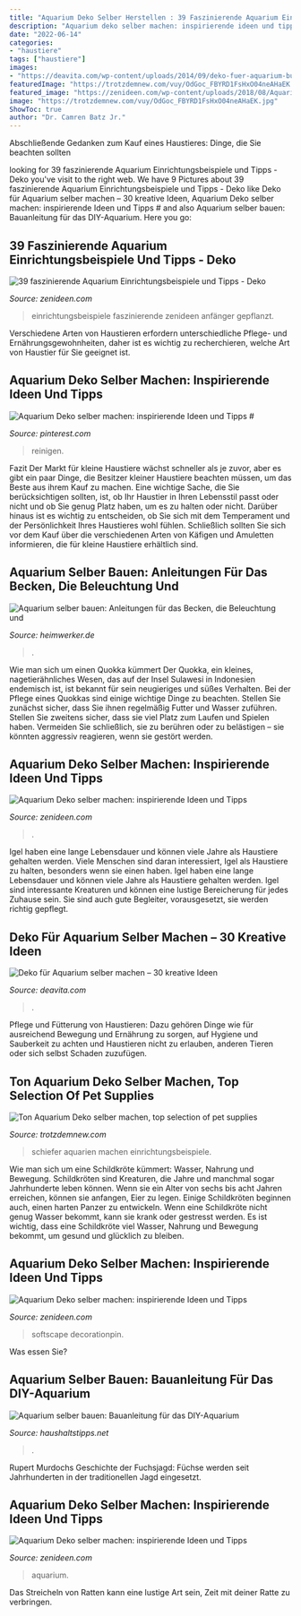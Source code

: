 ```yaml
---
title: "Aquarium Deko Selber Herstellen : 39 Faszinierende Aquarium Einrichtungsbeispiele Und Tipps"
description: "Aquarium deko selber machen: inspirierende ideen und tipps"
date: "2022-06-14"
categories:
- "haustiere"
tags: ["haustiere"]
images:
- "https://deavita.com/wp-content/uploads/2014/09/deko-fuer-aquarium-bunt-fische-kuenstliche-pflanzen-zweige.png"
featuredImage: "https://trotzdemnew.com/vuy/OdGoc_FBYRD1FsHxO04neAHaEK.jpg"
featured_image: "https://zenideen.com/wp-content/uploads/2018/08/Aquarium-originell-dekorieren-600x428.jpg"
image: "https://trotzdemnew.com/vuy/OdGoc_FBYRD1FsHxO04neAHaEK.jpg"
ShowToc: true
author: "Dr. Camren Batz Jr."
---
```



Abschließende Gedanken zum Kauf eines Haustieres: Dinge, die Sie beachten sollten

	

		
looking for 39 faszinierende Aquarium Einrichtungsbeispiele und Tipps - Deko you've visit to the right web. We have 9 Pictures about 39 faszinierende Aquarium Einrichtungsbeispiele und Tipps - Deko like Deko für Aquarium selber machen – 30 kreative Ideen, Aquarium Deko selber machen: inspirierende Ideen und Tipps # and also Aquarium selber bauen: Bauanleitung für das DIY-Aquarium. Here you go:
		
    
## 39 Faszinierende Aquarium Einrichtungsbeispiele Und Tipps - Deko

<img loading=lazy src="http://zenideen.com/wp-content/uploads/2016/08/aquarium-einrichtungsbeispieleg-gepflanzt-800x565.jpg" onerror="this.onerror=null;this.src='https://tse4.mm.bing.net/th?id=OIP.aRzp66CaBeW5zNyFFSWpGgHaFO&amp;pid=15.1';" alt="39 faszinierende Aquarium Einrichtungsbeispiele und Tipps - Deko">

_Source: zenideen.com_

>einrichtungsbeispiele faszinierende zenideen anfänger gepflanzt. 

	

Verschiedene Arten von Haustieren erfordern unterschiedliche Pflege- und Ernährungsgewohnheiten, daher ist es wichtig zu recherchieren, welche Art von Haustier für Sie geeignet ist.

    
## Aquarium Deko Selber Machen: Inspirierende Ideen Und Tipps #

<img loading=lazy src="https://i.pinimg.com/736x/19/0d/6f/190d6f6c6a733c44ce7a0afd8093096a.jpg" onerror="this.onerror=null;this.src='https://tse3.mm.bing.net/th?id=OIP.6HjNyUIvmiIORSUwWp_J1wHaFj&amp;pid=15.1';" alt="Aquarium Deko selber machen: inspirierende Ideen und Tipps #">

_Source: pinterest.com_

>reinigen. 

	

Fazit
Der Markt für kleine Haustiere wächst schneller als je zuvor, aber es gibt ein paar Dinge, die Besitzer kleiner Haustiere beachten müssen, um das Beste aus ihrem Kauf zu machen. Eine wichtige Sache, die Sie berücksichtigen sollten, ist, ob Ihr Haustier in Ihren Lebensstil passt oder nicht und ob Sie genug Platz haben, um es zu halten oder nicht. Darüber hinaus ist es wichtig zu entscheiden, ob Sie sich mit dem Temperament und der Persönlichkeit Ihres Haustieres wohl fühlen. Schließlich sollten Sie sich vor dem Kauf über die verschiedenen Arten von Käfigen und Amuletten informieren, die für kleine Haustiere erhältlich sind.

    
## Aquarium Selber Bauen: Anleitungen Für Das Becken, Die Beleuchtung Und

<img loading=lazy src="https://cdn.vergleich.org/img/sites/3/aquarium-deko-selber-bauen.jpeg" onerror="this.onerror=null;this.src='https://tse4.mm.bing.net/th?id=OIP.Tf_rh9UaEruifFdN6vgfgQHaDH&amp;pid=15.1';" alt="Aquarium selber bauen: Anleitungen für das Becken, die Beleuchtung und">

_Source: heimwerker.de_

>. 

	

Wie man sich um einen Quokka kümmert
Der Quokka, ein kleines, nagetierähnliches Wesen, das auf der Insel Sulawesi in Indonesien endemisch ist, ist bekannt für sein neugieriges und süßes Verhalten. Bei der Pflege eines Quokkas sind einige wichtige Dinge zu beachten. Stellen Sie zunächst sicher, dass Sie ihnen regelmäßig Futter und Wasser zuführen. Stellen Sie zweitens sicher, dass sie viel Platz zum Laufen und Spielen haben. Vermeiden Sie schließlich, sie zu berühren oder zu belästigen – sie könnten aggressiv reagieren, wenn sie gestört werden.

    
## Aquarium Deko Selber Machen: Inspirierende Ideen Und Tipps

<img loading=lazy src="https://zenideen.com/wp-content/uploads/2018/08/Aquarium-einrichten-viele-Pflanzen-600x459.jpg" onerror="this.onerror=null;this.src='https://tse2.mm.bing.net/th?id=OIP.fmXLquFvuJDH0qJz6SJe7AHaFq&amp;pid=15.1';" alt="Aquarium Deko selber machen: inspirierende Ideen und Tipps">

_Source: zenideen.com_

>. 

	

Igel haben eine lange Lebensdauer und können viele Jahre als Haustiere gehalten werden.
Viele Menschen sind daran interessiert, Igel als Haustiere zu halten, besonders wenn sie einen haben. Igel haben eine lange Lebensdauer und können viele Jahre als Haustiere gehalten werden. Igel sind interessante Kreaturen und können eine lustige Bereicherung für jedes Zuhause sein. Sie sind auch gute Begleiter, vorausgesetzt, sie werden richtig gepflegt.

    
## Deko Für Aquarium Selber Machen – 30 Kreative Ideen

<img loading=lazy src="https://deavita.com/wp-content/uploads/2014/09/deko-fuer-aquarium-bunt-fische-kuenstliche-pflanzen-zweige.png" onerror="this.onerror=null;this.src='https://tse1.mm.bing.net/th?id=OIP.NPFCDI61ZIJmQ8oLdmgIvAHaC_&amp;pid=15.1';" alt="Deko für Aquarium selber machen – 30 kreative Ideen">

_Source: deavita.com_

>. 

	

Pflege und Fütterung von Haustieren: Dazu gehören Dinge wie für ausreichend Bewegung und Ernährung zu sorgen, auf Hygiene und Sauberkeit zu achten und Haustieren nicht zu erlauben, anderen Tieren oder sich selbst Schaden zuzufügen.

    
## Ton Aquarium Deko Selber Machen, Top Selection Of Pet Supplies

<img loading=lazy src="https://trotzdemnew.com/vuy/OdGoc_FBYRD1FsHxO04neAHaEK.jpg" onerror="this.onerror=null;this.src='https://tse1.mm.bing.net/th?id=OIP.xAgaTmuvVcAr7uNOOQ1J0gAAAA&amp;pid=15.1';" alt="Ton Aquarium Deko selber machen, top selection of pet supplies">

_Source: trotzdemnew.com_

>schiefer aquarien machen einrichtungsbeispiele. 

	

Wie man sich um eine Schildkröte kümmert: Wasser, Nahrung und Bewegung.
Schildkröten sind Kreaturen, die Jahre und manchmal sogar Jahrhunderte leben können. Wenn sie ein Alter von sechs bis acht Jahren erreichen, können sie anfangen, Eier zu legen. Einige Schildkröten beginnen auch, einen harten Panzer zu entwickeln. Wenn eine Schildkröte nicht genug Wasser bekommt, kann sie krank oder gestresst werden. Es ist wichtig, dass eine Schildkröte viel Wasser, Nahrung und Bewegung bekommt, um gesund und glücklich zu bleiben.

    
## Aquarium Deko Selber Machen: Inspirierende Ideen Und Tipps

<img loading=lazy src="https://zenideen.com/wp-content/uploads/2018/08/Aquarium-einrichten-Technik-800x599.jpg" onerror="this.onerror=null;this.src='https://tse4.mm.bing.net/th?id=OIP.09qZ7OSHR6AFmQQH9kUJzAHaFi&amp;pid=15.1';" alt="Aquarium Deko selber machen: inspirierende Ideen und Tipps">

_Source: zenideen.com_

>softscape decorationpin. 

	

Was essen Sie?

    
## Aquarium Selber Bauen: Bauanleitung Für Das DIY-Aquarium

<img loading=lazy src="https://www.haushaltstipps.net/wp-content/uploads/aquarium-deko.jpeg" onerror="this.onerror=null;this.src='https://tse1.mm.bing.net/th?id=OIP.btmWjbkS8Ph5mneKJXu_0AAAAA&amp;pid=15.1';" alt="Aquarium selber bauen: Bauanleitung für das DIY-Aquarium">

_Source: haushaltstipps.net_

>. 

	

Rupert Murdochs Geschichte der Fuchsjagd: Füchse werden seit Jahrhunderten in der traditionellen Jagd eingesetzt.

    
## Aquarium Deko Selber Machen: Inspirierende Ideen Und Tipps

<img loading=lazy src="https://zenideen.com/wp-content/uploads/2018/08/Aquarium-originell-dekorieren-600x428.jpg" onerror="this.onerror=null;this.src='https://tse2.mm.bing.net/th?id=OIP.OXjMTOUSto_WZLnL3J6E8wHaFS&amp;pid=15.1';" alt="Aquarium Deko selber machen: inspirierende Ideen und Tipps">

_Source: zenideen.com_

>aquarium. 

	

Das Streicheln von Ratten kann eine lustige Art sein, Zeit mit deiner Ratte zu verbringen.

